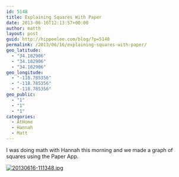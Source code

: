 ```yaml
---
id: 5148
title: Explaining Squares With Paper
date: 2013-06-16T12:13:57+00:00
author: matth
layout: post
guid: http://hippeelee.com/blog/?p=5148
permalink: /2013/06/16/explaining-squares-with-paper/
geo_latitude:
  - "34.182906"
  - "34.182906"
  - "34.182906"
geo_longitude:
  - "-118.785356"
  - "-118.785356"
  - "-118.785356"
geo_public:
  - "1"
  - "1"
  - "1"
categories:
  - AtHome
  - Hannah
  - Matt
---
```

I was doing math with Hannah this morning and we made a graph of squares using the Paper App. 

[<img src="http://localhost/wp-content/uploads/2013/06/20130616-111348.jpg" alt="20130616-111348.jpg" class="alignnone size-full" />](http://localhost/wp-content/uploads/2013/06/20130616-111348.jpg)